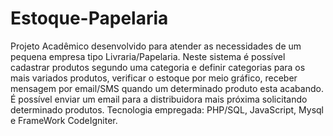Estoque-Papelaria
=================

Projeto Acadêmico desenvolvido para atender as necessidades de um pequena empresa tipo Livraria/Papelaria. Neste sistema é possível cadastrar produtos segundo uma categoria e definir categorias para os mais variados produtos, verificar o estoque por meio gráfico, receber mensagem por email/SMS quando um determinado produto esta acabando. É possível enviar um email para a distribuidora mais próxima solicitando determinado produtos. Tecnologia empregada: PHP/SQL, JavaScript, Mysql e FrameWork CodeIgniter.

